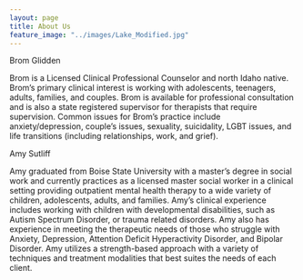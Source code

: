 ```yaml
---
layout: page
title: About Us
feature_image: "../images/Lake_Modified.jpg"
---
```


Brom Glidden

Brom is a Licensed Clinical Professional Counselor and north Idaho native. Brom’s primary clinical interest is working with adolescents, teenagers, adults, families, and couples. Brom is available for professional consultation and is also a state registered supervisor for therapists that require supervision. Common issues for Brom’s practice include anxiety/depression, couple’s issues, sexuality, suicidality, LGBT issues, and life transitions (including relationships, work, and grief).



Amy Sutliff

Amy graduated from Boise State University with a master’s degree in social work and currently practices as a licensed master social worker in a clinical setting providing outpatient mental health therapy to a wide variety of children, adolescents, adults, and families. Amy’s clinical experience includes working with children with developmental disabilities, such as Autism Spectrum Disorder, or trauma related disorders. Amy also has experience in meeting the therapeutic needs of those who struggle with Anxiety, Depression, Attention Deficit Hyperactivity Disorder, and Bipolar Disorder. Amy utilizes a strength-based approach with a variety of techniques and treatment modalities that best suites the needs of each client.
